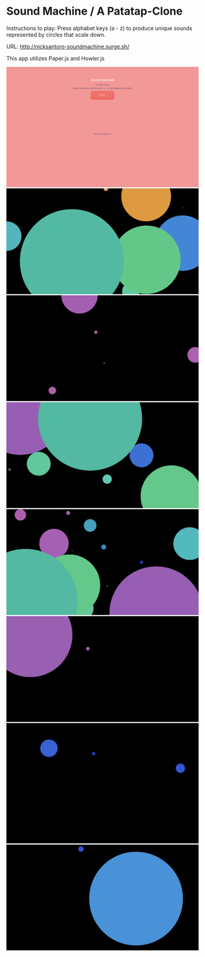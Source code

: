 # Sound Machine / A Patatap-Clone

Instructions to play: 
Press alphabet keys (a - z) to produce unique sounds represented by circles that scale down.

URL: http://nicksantoro-soundmachine.surge.sh/

This app utilizes Paper.js and Howler.js

![landing page](screenshots/screenshot8.png)
![screenshot one](screenshots/screenshot1.png)
![screenshot two](screenshots/screenshot2.png)
![screenshot three](screenshots/screenshot3.png)
![screenshot four](screenshots/screenshot4.png)
![screenshot five](screenshots/screenshot5.png)
![screenshot six](screenshots/screenshot6.png)
![screenshot seven](screenshots/screenshot7.png)
